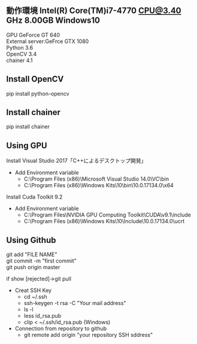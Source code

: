 ## 動作環境  Intel(R) Core(TM)i7-4770 CPU@3.40 GHz 8.00GB Windows10  
GPU GeForce GT 640  
External server:GeFrce GTX 1080    
Python 3.6  
OpenCV 3.4  
chainer 4.1  


## Install OpenCV  
pip install python-opencv

## Install chainer
pip install chainer  

## Using GPU  
Install Visual Studio 2017「C++によるデスクトップ開発」  
* Add Environment variable  
    * C:\Program Files (x86)\Microsoft Visual Studio 14.0\VC\bin  
    * C:\Program Files (x86)\Windows Kits\10\bin\10.0.17134.0\x64  
    
Install Cuda Toolkit 9.2  
* Add Environment variable  
   * C:\Program Files\NVIDIA GPU Computing Toolkit\CUDA\v9.1\include  
   * C:\Program Files (x86)\Windows Kits\10\Include\10.0.17134.0\ucrt  
    
 

## Using Github  
git add "FILE NAME"  
git commit -m "first commit"  
git push origin master  

if  show [rejected]→git pull  

* Creat SSH Key  
   * cd ~/.ssh  
   * ssh-keygen -t rsa -C "Your mail address"   
   * ls -l  
   * less id_rsa.pub  
   * clip < ~/.ssh/id_rsa.pub (Windows)  
* Connection from repository to github  
   * git remote add origin "your repository SSH sddress"  
